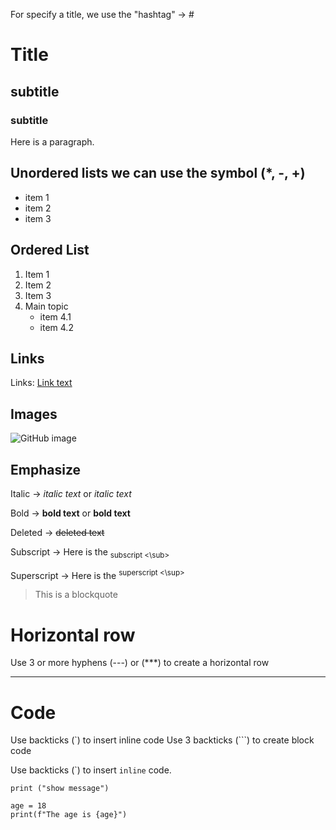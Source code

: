 For specify a title, we use the "hashtag" -> #

# Title
## subtitle
### subtitle


Here is a paragraph.


## Unordered lists we can use the symbol (*, -, +)
* item 1
* item 2
* item 3

## Ordered List 
1. Item 1
2. Item 2
3. Item 3
4. Main topic 
   * item 4.1
   * item 4.2
  
## Links
Links:
[Link text](https://senac.blackboard.com/)

## Images
![GitHub image](https://github.com/paulo-xavier/uc10_Documento/blob/main/github.png)


## Emphasize

Italic  -> *italic text* or _italic text_

Bold -> **bold text** or __bold text__

Deleted -> ~~deleted text~~

Subscript -> Here is the <sub> subscript <\sub> 

Superscript -> Here is the <sup> superscript <\sup>

> This is a blockquote

# Horizontal row

Use 3 or more hyphens (---) or (***) to create a horizontal row

---

# Code 

Use backticks (`) to insert inline code
Use 3 backticks (```) to create block code

Use backticks (\`) to insert `inline` code. 

`print ("show message")`

```
age = 18
print(f"The age is {age}")

```



